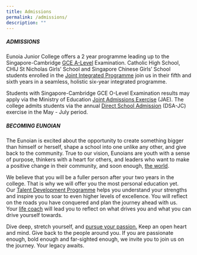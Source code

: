 ```yaml
---
title: Admissions
permalink: /admissions/
description: ""
---
```

##### ADMISSIONS

Eunoia Junior College offers a 2 year programme leading up to the Singapore-Cambridge [GCE A-Level](https://staging.d2ftoa31ukircm.amplifyapp.com/curriculum/subject-combinations/) Examination. Catholic High School, CHIJ St Nicholas Girls’ School and Singapore Chinese Girls’ School students enrolled in the [Joint Integrated Programme](https://staging.d2ftoa31ukircm.amplifyapp.com/admissions/jip/) join us in their fifth and sixth years in a seamless, holistic six-year integrated programme.

Students with Singapore-Cambridge GCE O-Level Examination results may apply via the Ministry of Education [Joint Admissions Exercise](https://staging.d2ftoa31ukircm.amplifyapp.com/admissions/jae/) (JAE). The college admits students via the annual [Direct School Admission](https://staging.d2ftoa31ukircm.amplifyapp.com/admissions/dsa/) (DSA-JC) exercise in the May - July period.

##### BECOMING EUNOIAN

The Eunoian is excited about the opportunity to create something bigger than himself or herself, shape a school into one unlike any other, and give back to the community. True to our vision, Eunoians are youth with a sense of purpose, thinkers with a heart for others, and leaders who want to make a positive change in their community, and soon enough, [the world](https://staging.d2ftoa31ukircm.amplifyapp.com/curriculum/flagship/wrp/).

We believe that you will be a fuller person after your two years in the college. That is why we will offer you the most personal education yet. Our [Talent Development Programme](https://staging.d2ftoa31ukircm.amplifyapp.com/curriculum/flagship/tdp/) helps you understand your strengths and inspire you to soar to even higher levels of excellence. You will reflect on the roads you have conquered and plan the journey ahead with us. Your [life coach](https://staging.d2ftoa31ukircm.amplifyapp.com/curriculum/flagship/lcp/) will lead you to reflect on what drives you and what you can drive yourself towards.

Dive deep, stretch yourself, and [pursue your passion.](https://staging.d2ftoa31ukircm.amplifyapp.com/curriculum/flagship/pp/) Keep an open heart and mind. Give back to the people around you. If you are passionate enough, bold enough and far-sighted enough, we invite you to join us on the journey. Your legacy awaits.